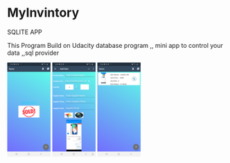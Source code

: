 # MyInvintory
SQLITE APP


This Program Build on Udacity database
program ,,
mini app to control your data
,,sql provider


<img src="image/device-2019-10-06-143444.png" width="100">
<img src="image/device-2019-10-06-143557.png" width="100">
<img src="image/device-2019-10-06-143659.png" width="100">
